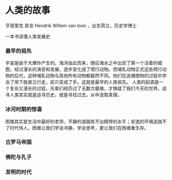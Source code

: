 # 人类的故事

亨德里克 房龙 Hendrik Willem van loon ，出生荷兰，历史学博士

一本书读懂人类发展史

### 最早的祖先

宇宙是由于大爆炸产生的。海洋由此而来，随后海水之中出现了第一个活着的细胞，经过漫长的演变和发展，逐步变化成了爬行动物。而哺乳动物正式这些爬行动物的后代，这种哺乳动物与其他所有动物都截然不同。他们在追捕猎物的过程中学会了用下肢直立行走，前爪变成了手。这就是最早的人类祖先。
人类的起源是一个复杂又漫长的过程，先辈们经历过了无数次磨难，才铸就了我们今天的世界。追寻人类其实就是追寻历史，就是寻找过去，从中汲取真理。

### 冰河时期的惊喜

困难其实是生活中最好的老师，平静的湖面练不出精悍的水手；安逸的环境造就不了时代伟人。困难让我们学会冷静，学会思考，更让我们在困难重生存。

### 古罗马帝国

### 佛陀与孔子

### 发明的时代